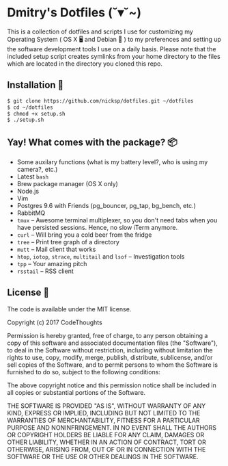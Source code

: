 # Dmitry's Dotfiles (˘▾˘~)

This is a collection of dotfiles and scripts I use for customizing my Operating System ( OS X 🖥 and Debian 💾 ) to my preferences and setting up the software development tools I use on a daily basis.
Please note that the included setup script creates symlinks from your home directory to the files which are located in the directory you cloned this repo.

## Installation 🚚

```sh
$ git clone https://github.com/nicksp/dotfiles.git ~/dotfiles
$ cd ~/dotfiles
$ chmod +x setup.sh
$ ./setup.sh
```

## Yay! What comes with the package? 📦
- Some auxilary functions (what is my battery level?, who is using my camera?, etc.)
- Latest `bash`
- Brew package manager (OS X only)
- Node.js
- Vim
- Postgres 9.6 with Friends (pg_bouncer, pg_tap, bg_bench, etc.)
- RabbitMQ
- `tmux` – Awesome terminal multiplexer, so you don't need tabs when you have persisted sessions. Hence, no slow iTerm anymore.
- `curl` – Will bring you a cold beer from the fridge
- `tree` – Print tree graph of a directory
- `mutt` – Mail client that works
- `htop`, `iotop`, `strace`, `multitail` and `lsof` – Investigation tools
- `tpp` – Your amazing pitch
- `rsstail` – RSS client

## License 📄

The code is available under the MIT license.

Copyright (c) 2017 CodeThoughts

Permission is hereby granted, free of charge, to any person obtaining a copy of this software and associated documentation files (the "Software"), to deal in the Software without restriction, including without limitation the rights to use, copy, modify, merge, publish, distribute, sublicense, and/or sell copies of the Software, and to permit persons to whom the Software is furnished to do so, subject to the following conditions:

The above copyright notice and this permission notice shall be included in all copies or substantial portions of the Software.

THE SOFTWARE IS PROVIDED "AS IS", WITHOUT WARRANTY OF ANY KIND, EXPRESS OR IMPLIED, INCLUDING BUT NOT LIMITED TO THE WARRANTIES OF MERCHANTABILITY, FITNESS FOR A PARTICULAR PURPOSE AND NONINFRINGEMENT. IN NO EVENT SHALL THE AUTHORS OR COPYRIGHT HOLDERS BE LIABLE FOR ANY CLAIM, DAMAGES OR OTHER LIABILITY, WHETHER IN AN ACTION OF CONTRACT, TORT OR OTHERWISE, ARISING FROM, OUT OF OR IN CONNECTION WITH THE SOFTWARE OR THE USE OR OTHER DEALINGS IN THE SOFTWARE.
